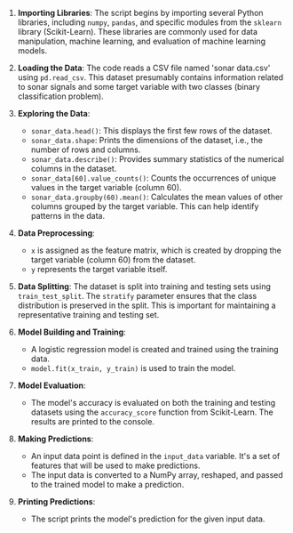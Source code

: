 1. **Importing Libraries**: The script begins by importing several Python libraries, including `numpy`, `pandas`, and specific modules from the `sklearn` library (Scikit-Learn). These libraries are commonly used for data manipulation, machine learning, and evaluation of machine learning models.

2. **Loading the Data**: The code reads a CSV file named 'sonar data.csv' using `pd.read_csv`. This dataset presumably contains information related to sonar signals and some target variable with two classes (binary classification problem).

3. **Exploring the Data**:
   - `sonar_data.head()`: This displays the first few rows of the dataset.
   - `sonar_data.shape`: Prints the dimensions of the dataset, i.e., the number of rows and columns.
   - `sonar_data.describe()`: Provides summary statistics of the numerical columns in the dataset.
   - `sonar_data[60].value_counts()`: Counts the occurrences of unique values in the target variable (column 60).
   - `sonar_data.groupby(60).mean()`: Calculates the mean values of other columns grouped by the target variable. This can help identify patterns in the data.

4. **Data Preprocessing**:
   - `x` is assigned as the feature matrix, which is created by dropping the target variable (column 60) from the dataset.
   - `y` represents the target variable itself.

5. **Data Splitting**: The dataset is split into training and testing sets using `train_test_split`. The `stratify` parameter ensures that the class distribution is preserved in the split. This is important for maintaining a representative training and testing set.

6. **Model Building and Training**:
   - A logistic regression model is created and trained using the training data.
   - `model.fit(x_train, y_train)` is used to train the model.

7. **Model Evaluation**:
   - The model's accuracy is evaluated on both the training and testing datasets using the `accuracy_score` function from Scikit-Learn. The results are printed to the console.

8. **Making Predictions**:
   - An input data point is defined in the `input_data` variable. It's a set of features that will be used to make predictions.
   - The input data is converted to a NumPy array, reshaped, and passed to the trained model to make a prediction.

9. **Printing Predictions**:
   - The script prints the model's prediction for the given input data.
